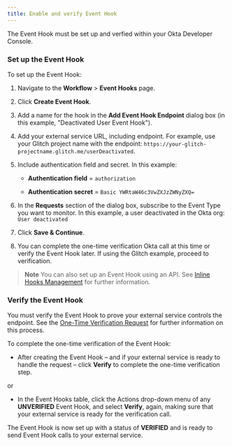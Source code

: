 ```yaml
---
title: Enable and verify Event Hook
---
```

The Event Hook must be set up and verfied within your Okta Developer Console.

### Set up the Event Hook
To set up the Event Hook:

1. Navigate to the **Workflow** > **Event Hooks** page.

2. Click **Create Event Hook**.

3. Add a name for the hook in the **Add Event Hook Endpoint** dialog box (in this example, "Deactivated User Event Hook").

4. Add your external service URL, including endpoint. For example, use your Glitch project name with the endpoint: `https://your-glitch-projectname.glitch.me/userDeactivated`.

5. Include authentication field and secret. In this example:

    - **Authentication field** = `authorization`

    - **Authentication secret** = `Basic YWRtaW46c3VwZXJzZWNyZXQ=`

6. In the **Requests** section of the dialog box, subscribe to the Event Type you want to monitor. In this example, a user deactivated in the Okta org: `User deactivated`

7. Click **Save & Continue**.

8. You can complete the one-time verification Okta call at this time or verify the Event Hook later. If using the Glitch example, proceed to verification.

> **Note** You can also set up an Event Hook using an API. See [Inline Hooks Management](/docs/reference/api/inline-hooks/) for further information.

### Verify the Event Hook
You must verify the Event Hook to prove your external service controls the endpoint. See the [One-Time Verification Request](docs/concepts/event-hooks/#one-time-verification-request) for further information on this process.

To complete the one-time verification of the Event Hook:

- After creating the Event Hook &ndash; and if your external service is ready to handle the request &ndash; click **Verify** to complete the one-time verification step.

or

- In the Event Hooks table, click the Actions drop-down menu of any **UNVERIFIED** Event Hook, and select **Verify**, again, making sure that your external service is ready for the verification call.

The Event Hook is now set up with a status of **VERIFIED** and is ready to send Event Hook calls to your external service.

<NextSectionLink/>